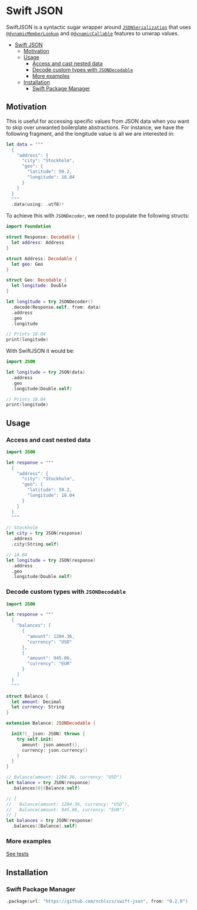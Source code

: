 # Swift JSON

SwiftJSON is a syntactic sugar wrapper around [`JSONSerialization`](https://developer.apple.com/documentation/foundation/jsonserialization) that uses [`@dynamicMemberLookup`](https://github.com/apple/swift-evolution/blob/main/proposals/0195-dynamic-member-lookup.md) and [`@dynamicCallable`](https://github.com/apple/swift-evolution/blob/main/proposals/0216-dynamic-callable.md) features to unwrap values.

- [Swift JSON](#swift-json)
  - [Motivation](#motivation)
  - [Usage](#usage)
    - [Access and cast nested data](#access-and-cast-nested-data)
    - [Decode custom types with `JSONDecodable`](#decode-custom-types-with-JSONDecodable)
    - [More examples](#more-examples)
  - [Installation](#installation)
    - [Swift Package Manager](#swift-package-manager)

## Motivation

This is useful for accessing specific values from JSON data when you want to skip over unwanted boilerplate abstractions. For instance, we have the following fragment, and the longitude value is all we are interested in:

```swift
let data = """
  {
    "address": {
      "city": "Stockholm",
      "geo": {
        "latitude": 59.2,
        "longitude": 18.04
      }
    }
  }
  """
  .data(using: .utf8)!
```

To achieve this with `JSONDecoder`, we need to populate the following structs:

```swift
import Foundation

struct Response: Decodable {
  let address: Address
}

struct Address: Decodable {
  let geo: Geo
}

struct Geo: Decodable {
  let longitude: Double
}

let longitude = try JSONDecoder()
  .decode(Response.self, from: data)
  .address
  .geo
  .longitude

// Prints 18.04
print(longitude)
```

With SwiftJSON it would be:

```swift
import JSON

let longitude = try JSON(data)
  .address
  .geo
  .longitude(Double.self)

// Prints 18.04
print(longitude)
```

## Usage

### Access and cast nested data

```swift
import JSON

let response = """
  {
    "address": {
      "city": "Stockholm",
      "geo": {
        "latitude": 59.2,
        "longitude": 18.04
      }
    }
  }
  """

// Stockholm
let city = try JSON(response)
  .address
  .city(String.self)

// 18.04
let longitude = try JSON(response)
  .address
  .geo
  .longitude(Double.self)
```

### Decode custom types with `JSONDecodable`

```swift
import JSON

let response = """
  {
    "balances": [
      {
        "amount": 1204.36,
        "currency": "USD"
      },
      {
        "amount": 945.06,
        "currency": "EUR"
      }
    ]
  }
  """

struct Balance {
  let amount: Decimal
  let currency: String
}

extension Balance: JSONDecodable {

  init?(_ json: JSON) throws {
    try self.init(
      amount: json.amount(),
      currency: json.currency()
    )
  }
}

// Balance(amount: 1204.36, currency: "USD")
let balance = try JSON(response)
  .balances[0](Balance.self)

// [
//   Balance(amount: 1204.36, currency: "USD"),
//   Balance(amount: 945.06, currency: "EUR")
// ]
let balances = try JSON(response)
  .balances([Balance].self)
```

### More examples

[See tests](https://github.com/nchlscs/swift-json/blob/main/Tests/JSONTests/JSONTests.swift)

## Installation

### Swift Package Manager

```swift
.package(url: "https://github.com/nchlscs/swift-json", from: "0.2.0")
```
